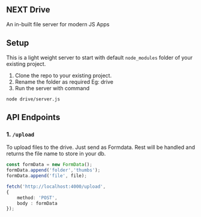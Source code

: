 ## NEXT Drive
An in-built file server for modern JS Apps


## Setup
This is a light weight server to start with default `node_modules` folder of your existing project.

1. Clone the repo to your existing project.
2. Rename the folder as required Eg: drive
3. Run the server with command 
```
node drive/server.js
```

## API Endpoints

### 1. `/upload`
To upload files to the drive.
Just send as Formdata. Rest will be handled and returns the file name to store in your db.
```ts
const formData = new FormData();
formData.append('folder','thumbs');
formData.append('file', file);

fetch('http://localhost:4000/upload', 
{
    method: 'POST',
    body : formData
});

```


